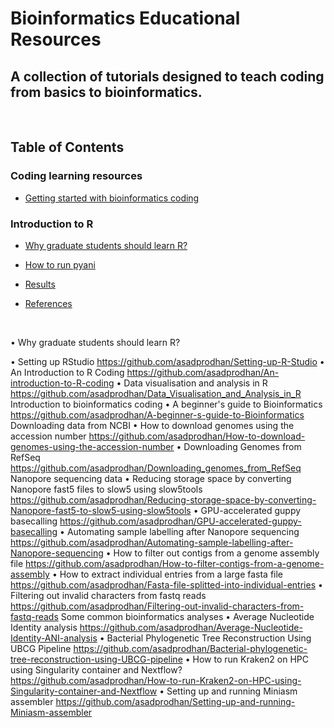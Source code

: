 # Bioinformatics Educational Resources



## A collection of tutorials designed to teach coding from basics to bioinformatics.


<br />


## Table of Contents  


### Coding learning resources

- [Getting started with bioinformatics coding](https://github.com/asadprodhan/Getting-started-with-bioinformatics-coding)


### Introduction to R


- [Why graduate students should learn R?](https://github.com/asadprodhan/Why_graduate_students_should_learn_R)

  
- [How to run pyani](https://github.com/asadprodhan/Average-Nucleotide-Identity-ANI-analysis/blob/main/README.md#how-to-run-pyani)  
- [Results](https://github.com/asadprodhan/Average-Nucleotide-Identity-ANI-analysis/blob/main/README.md#results)  
- [References](https://github.com/asadprodhan/Average-Nucleotide-Identity-ANI-analysis/blob/main/README.md#references)  

<a name="headers"/>

<br />




•	Why graduate students should learn R?

•	Setting up RStudio
https://github.com/asadprodhan/Setting-up-R-Studio
•	An Introduction to R Coding
https://github.com/asadprodhan/An-introduction-to-R-coding
•	Data visualisation and analysis in R
https://github.com/asadprodhan/Data_Visualisation_and_Analysis_in_R
Introduction to bioinformatics coding
•	A beginner's guide to Bioinformatics
https://github.com/asadprodhan/A-beginner-s-guide-to-Bioinformatics
Downloading data from NCBI
•	How to download genomes using the accession number
https://github.com/asadprodhan/How-to-download-genomes-using-the-accession-number
•	Downloading Genomes from RefSeq
https://github.com/asadprodhan/Downloading_genomes_from_RefSeq
Nanopore sequencing data
•	Reducing storage space by converting Nanopore fast5 files to slow5 using slow5tools
https://github.com/asadprodhan/Reducing-storage-space-by-converting-Nanopore-fast5-to-slow5-using-slow5tools
•	GPU-accelerated guppy basecalling
https://github.com/asadprodhan/GPU-accelerated-guppy-basecalling
•	Automating sample labelling after Nanopore sequencing
https://github.com/asadprodhan/Automating-sample-labelling-after-Nanopore-sequencing
•	How to filter out contigs from a genome assembly file
https://github.com/asadprodhan/How-to-filter-contigs-from-a-genome-assembly
•	How to extract individual entries from a large fasta file
https://github.com/asadprodhan/Fasta-file-splitted-into-individual-entries
•	Filtering out invalid characters from fastq reads
https://github.com/asadprodhan/Filtering-out-invalid-characters-from-fastq-reads
Some common bioinformatics analyses
•	Average Nucleotide Identity analysis
https://github.com/asadprodhan/Average-Nucleotide-Identity-ANI-analysis
•	Bacterial Phylogenetic Tree Reconstruction Using UBCG Pipeline
https://github.com/asadprodhan/Bacterial-phylogenetic-tree-reconstruction-using-UBCG-pipeline
•	How to run Kraken2 on HPC using Singularity container and Nextflow?
https://github.com/asadprodhan/How-to-run-Kraken2-on-HPC-using-Singularity-container-and-Nextflow
•	Setting up and running Miniasm assembler
https://github.com/asadprodhan/Setting-up-and-running-Miniasm-assembler


